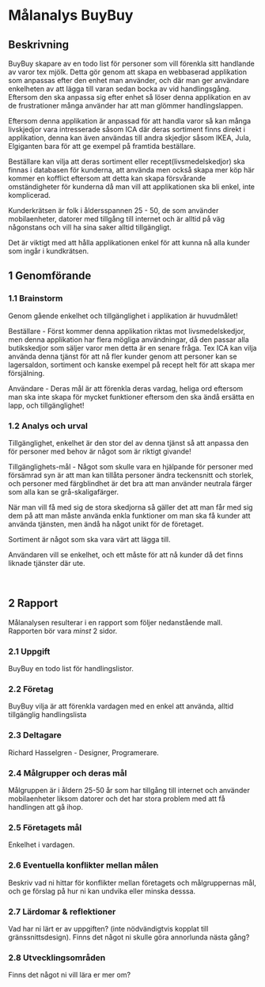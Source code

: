 Målanalys BuyBuy
================

Beskrivning
-----------

BuyBuy skapare av en todo list för personer som vill förenkla sitt handlande av
varor tex mjölk. Detta gör genom att skapa en webbaserad applikation som
anpassas efter den enhet man använder, och där man ger användare enkelheten av
att lägga till varan sedan bocka av vid handlingsgång. Eftersom den ska anpassa
sig efter enhet så löser denna applikation en av de frustrationer många använder
har att man glömmer handlingslappen.

Eftersom denna applikation är anpassad för att handla varor så kan många
livskjedjor vara intresserade såsom ICA där deras sortiment finns direkt i
applikation, denna kan även användas till andra skjedjor såsom IKEA, Jula,
Elgiganten bara för att ge exempel på framtida beställare.

Beställare kan vilja att deras sortiment eller recept(livsmedelskedjor) ska
finnas i databasen för kunderna, att använda men också skapa mer köp här kommer
en kofflict eftersom att detta kan skapa försvårande omständigheter för kunderna
då man vill att applikationen ska bli enkel, inte komplicerad.

Kunderkrätsen är folk i åldersspannen 25 - 50, de som använder mobilaenheter,
datorer med tillgång till internet och är alltid på väg någonstans och vill ha
sina saker alltid tillgängligt.

Det är viktigt med att hålla applikationen enkel för att kunna nå alla kunder
som ingår i kundkrätsen.

1 Genomförande
--------------

### 1.1 Brainstorm

Genom gående enkelhet och tillgänglighet i applikation är huvudmålet!

Beställare - Först kommer denna applikation riktas mot livsmedelskedjor, men
denna applikation har flera mögliga användningar, då den passar alla
butikskedjor som säljer varor men detta är en senare fråga. Tex ICA kan vilja
använda denna tjänst för att nå fler kunder genom att personer kan se
lagersaldon, sortiment och kanske exempel på recept helt för att skapa mer
försjälning.

Användare - Deras mål är att förenkla deras vardag, heliga ord eftersom man ska
inte skapa för mycket funktioner eftersom den ska ändå ersätta en lapp, och
tillgänglighet!

### 1.2 Analys och urval

Tillgänglighet, enkelhet är den stor del av denna tjänst så att anpassa den för
personer med behov är något som är riktigt givande!

Tillgänglighets-mål - Något som skulle vara en hjälpande för personer med
försämrad syn är att man kan tillåta personer ändra teckensnitt och storlek, och
personer med färgblindhet är det bra att man använder neutrala färger som alla
kan se grå-skaligafärger.

När man vill få med sig de stora skedjorna så gäller det att man får med sig dem
på att man måste använda enkla funktioner om man ska få kunder att använda
tjänsten, men ändå ha något unikt för de företaget.

Sortiment är något som ska vara värt att lägga till.

Användaren vill se enkelhet, och ett måste för att nå kunder då det finns
liknade tjänster där ute.

 

2 Rapport
---------

Målanalysen resulterar i en rapport som följer nedanstående mall. Rapporten bör
vara *minst* 2 sidor.

### 2.1 Uppgift

BuyBuy en todo list för handlingslistor.

### 2.2 Företag

BuyBuy vilja är att förenkla vardagen med en enkel att använda, alltid
tillgänglig handlingslista

### 2.3 Deltagare

Richard Hasselgren - Designer, Programerare.

### 2.4 Målgrupper och deras mål

Målgruppen är i åldern 25-50 år som har tillgång till internet och använder
mobilaenheter liksom datorer och det har stora problem med att få handlingen att
gå ihop.

### 2.5 Företagets mål

Enkelhet i vardagen.

### 2.6 Eventuella konflikter mellan målen

Beskriv vad ni hittar för konflikter mellan företagets och målgruppernas mål,
och ge förslag på hur ni kan undvika eller minska desssa.

### 2.7 Lärdomar & reflektioner

Vad har ni lärt er av uppgiften? (inte nödvändigtvis kopplat till
gränssnittsdesign). Finns det något ni skulle göra annorlunda nästa gång?

### 2.8 Utvecklingsområden

Finns det något ni vill lära er mer om?
